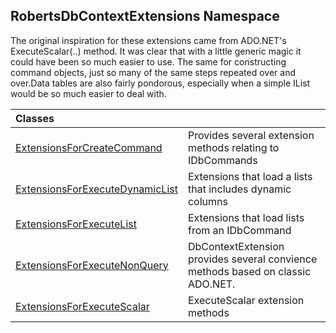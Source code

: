 ## RobertsDbContextExtensions Namespace
The original inspiration for these extensions came from ADO.NET's ExecuteScalar(..) method.
It was clear that with a little generic magic it could have been so much easier to use.
The same for constructing command objects, just so many of the same steps repeated over
and over.Data tables are also fairly pondorous, especially when a simple IList<T> would
be so much easier to deal with.

| Classes | |
| :--- | :--- |
| [ExtensionsForCreateCommand](ExtensionsForCreateCommand 'RobertsDbContextExtensions.ExtensionsForCreateCommand') | Provides several extension methods relating to IDbCommands  |
| [ExtensionsForExecuteDynamicList](ExtensionsForExecuteDynamicList 'RobertsDbContextExtensions.ExtensionsForExecuteDynamicList') | Extensions that load a lists that includes dynamic columns  |
| [ExtensionsForExecuteList](ExtensionsForExecuteList 'RobertsDbContextExtensions.ExtensionsForExecuteList') | Extensions that load lists from an IDbCommand  |
| [ExtensionsForExecuteNonQuery](ExtensionsForExecuteNonQuery 'RobertsDbContextExtensions.ExtensionsForExecuteNonQuery') | DbContextExtension provides several convience methods based on classic ADO.NET.  |
| [ExtensionsForExecuteScalar](ExtensionsForExecuteScalar 'RobertsDbContextExtensions.ExtensionsForExecuteScalar') | ExecuteScalar extension methods   |
